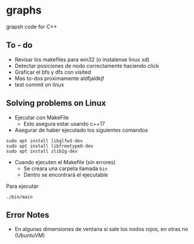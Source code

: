# graphs
grapsh code for C++

## To - do

- Revisar los makefiles para win32 (o instalense linux xd)
- Detectar posiciones de nodo correctamente haciendo click
- Graficar el bfs y dfs con visited
- Mas to-dos proximamente aldfjaldkjf
- test commit on linux

## Solving problems on Linux

- Ejecutar con MakeFile
    - Esto asegura estar usando c++17
- Asegurar de haber ejecutado los siguientes comandos
```
sudo apt install libglfw3-dev
sudo apt install libfreetype6-dev
sudo apt install zlib1g-dev
```

- Cuando ejecuten el Makefile (sin errores)
    - Se creara una carpeta llamada `bin`
    - Dentro se encontrará el ejecutable

Para ejecutar
```
./bin/main
```

## Error Notes

- En algunas dimensiones de ventana si sale los nodos rojos, en otras no (UbuntuVM)
